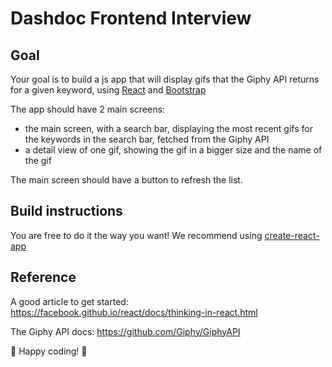 # Dashdoc Frontend Interview

## Goal

Your goal is to build a js app that will display gifs that the Giphy API returns for a given keyword, using [React](https://facebook.github.io/react/) and [Bootstrap](https://getbootstrap.com)

The app should have 2 main screens: 
 - the main screen, with a search bar, displaying the most recent gifs for the keywords in the search bar, fetched from the Giphy API
 - a detail view of one gif, showing the gif in a bigger size and the name of the gif

The main screen should have a button to refresh the list.


## Build instructions

You are free to do it the way you want! We recommend using [create-react-app](https://github.com/facebook/create-react-app)

## Reference

A good article to get started: https://facebook.github.io/react/docs/thinking-in-react.html

The Giphy API docs: https://github.com/Giphy/GiphyAPI


:truck: Happy coding! :truck:

